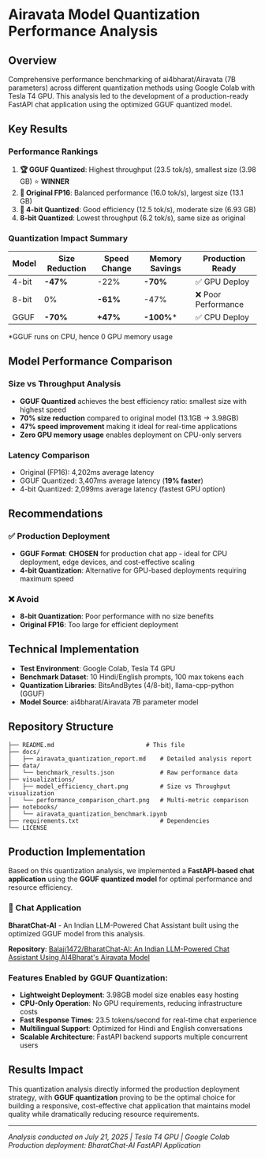 # Airavata Model Quantization Performance Analysis

## Overview
Comprehensive performance benchmarking of ai4bharat/Airavata (7B parameters) across different quantization methods using Google Colab with Tesla T4 GPU. This analysis led to the development of a production-ready FastAPI chat application using the optimized GGUF quantized model.

## Key Results

### Performance Rankings
1. **🏆 GGUF Quantized**: Highest throughput (23.5 tok/s), smallest size (3.98 GB) ⭐ **WINNER**
2. **🥈 Original FP16**: Balanced performance (16.0 tok/s), largest size (13.1 GB)  
3. **🥉 4-bit Quantized**: Good efficiency (12.5 tok/s), moderate size (6.93 GB)
4. **8-bit Quantized**: Lowest throughput (6.2 tok/s), same size as original

### Quantization Impact Summary
| Model | Size Reduction | Speed Change | Memory Savings | Production Ready |
|-------|---------------|--------------|----------------|------------------|
| 4-bit | **-47%** | -22% | **-70%** | ✅ GPU Deploy |
| 8-bit | 0% | **-61%** | -47% | ❌ Poor Performance |
| GGUF | **-70%** | **+47%** | **-100%*** | ✅ CPU Deploy |

*GGUF runs on CPU, hence 0 GPU memory usage

## Model Performance Comparison

### Size vs Throughput Analysis
- **GGUF Quantized** achieves the best efficiency ratio: smallest size with highest speed
- **70% size reduction** compared to original model (13.1GB → 3.98GB)
- **47% speed improvement** making it ideal for real-time applications
- **Zero GPU memory usage** enables deployment on CPU-only servers

### Latency Comparison
- Original (FP16): 4,202ms average latency
- GGUF Quantized: 3,407ms average latency (**19% faster**)
- 4-bit Quantized: 2,099ms average latency (fastest GPU option)

## Recommendations

### ✅ Production Deployment
- **GGUF Format**: **CHOSEN** for production chat app - ideal for CPU deployment, edge devices, and cost-effective scaling
- **4-bit Quantization**: Alternative for GPU-based deployments requiring maximum speed

### ❌ Avoid
- **8-bit Quantization**: Poor performance with no size benefits
- **Original FP16**: Too large for efficient deployment

## Technical Implementation
- **Test Environment**: Google Colab, Tesla T4 GPU
- **Benchmark Dataset**: 10 Hindi/English prompts, 100 max tokens each
- **Quantization Libraries**: BitsAndBytes (4/8-bit), llama-cpp-python (GGUF)
- **Model Source**: ai4bharat/Airavata 7B parameter model

## Repository Structure
```
├── README.md                          # This file
├── docs/
│   ├── airavata_quantization_report.md    # Detailed analysis report
├── data/
│   └── benchmark_results.json             # Raw performance data
├── visualizations/
│   ├── model_efficiency_chart.png         # Size vs Throughput visualization
│   └── performance_comparison_chart.png   # Multi-metric comparison
├── notebooks/
│   └── airavata_quantization_benchmark.ipynb
├── requirements.txt                       # Dependencies
└── LICENSE
```

## Production Implementation

Based on this quantization analysis, we implemented a **FastAPI-based chat application** using the **GGUF quantized model** for optimal performance and resource efficiency.

### 🚀 Chat Application
**BharatChat-AI** - An Indian LLM-Powered Chat Assistant built using the optimized GGUF model from this analysis.

**Repository**: [Balaji1472/BharatChat-AI: An Indian LLM-Powered Chat Assistant Using AI4Bharat's Airavata Model](https://github.com/Balaji1472/BharatChat-AI)

### Features Enabled by GGUF Quantization:
- **Lightweight Deployment**: 3.98GB model size enables easy hosting
- **CPU-Only Operation**: No GPU requirements, reducing infrastructure costs  
- **Fast Response Times**: 23.5 tokens/second for real-time chat experience
- **Multilingual Support**: Optimized for Hindi and English conversations
- **Scalable Architecture**: FastAPI backend supports multiple concurrent users

## Results Impact
This quantization analysis directly informed the production deployment strategy, with **GGUF quantization** proving to be the optimal choice for building a responsive, cost-effective chat application that maintains model quality while dramatically reducing resource requirements.

---
*Analysis conducted on July 21, 2025 | Tesla T4 GPU | Google Colab*
*Production deployment: BharatChat-AI FastAPI Application*